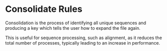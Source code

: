 # Consolidate Rules
Consolidation is the process of identifying all unique sequences and producing a key which tells the user how to expand the file again. 

This is useful for sequence processing, such as alignment, as it reduces the total number of processes, typically leading to an increase in performance.

